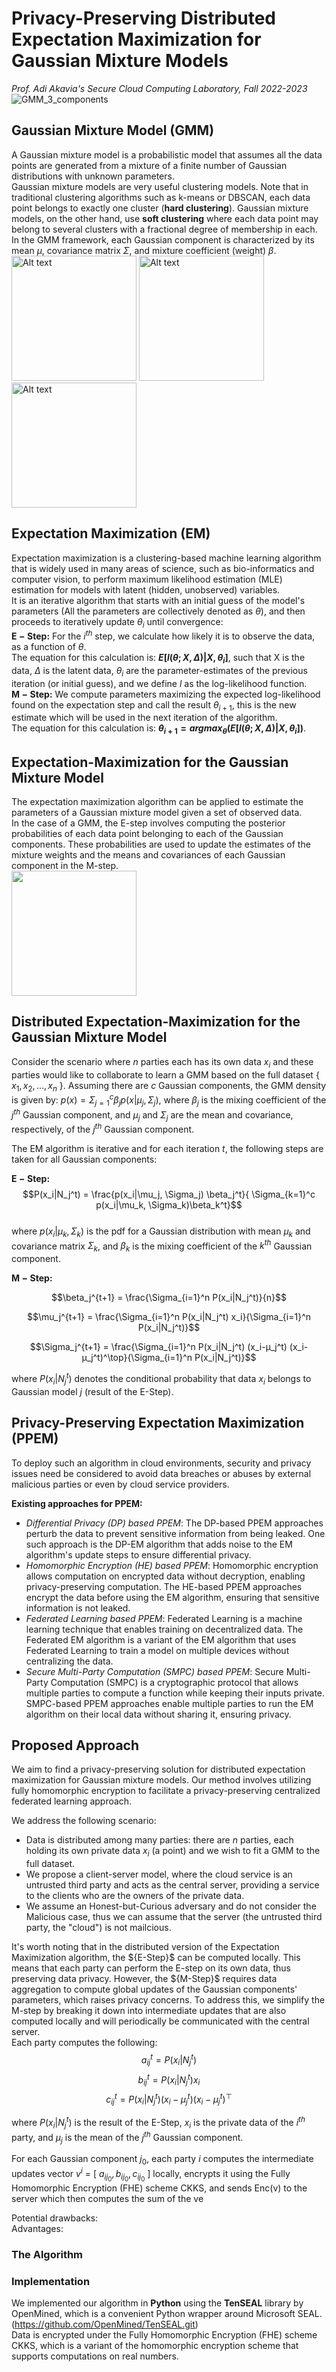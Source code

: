 # Privacy-Preserving Distributed Expectation Maximization for Gaussian Mixture Models  
*Prof. Adi Akavia's Secure Cloud Computing Laboratory, Fall 2022-2023*  
  ![GMM_3_components](https://user-images.githubusercontent.com/100927079/222201691-96dbe87f-af89-43ac-b287-c93b0ea93409.gif)  


## Gaussian Mixture Model (GMM) 
A Gaussian mixture model is a probabilistic model that assumes all the data points are generated from a mixture of a finite number of Gaussian distributions with unknown parameters.  
Gaussian mixture models are very useful clustering models. Note that in traditional clustering algorithms such as k-means or DBSCAN, each data point belongs to exactly one cluster (**hard clustering**). Gaussian mixture models, on the other hand, use **soft clustering** where each data point may belong to several clusters with a fractional degree of membership in each.  
In the GMM framework, each Gaussian component is characterized by its mean $\mu$, covariance matrix $\Sigma$, and mixture coefficient (weight) $\beta$.  
<img src="https://user-images.githubusercontent.com/100927079/220479823-2a37ddcf-bf37-40e5-af98-a3d6da368320.png" alt="Alt text" style="width:200px;height:200px;"> 
<img src="https://user-images.githubusercontent.com/100927079/220480649-b9bf4a5e-34b3-4ef8-bcb1-8db540f01e33.png" alt="Alt text" style="width:200px;height:200px;"> 
<img src="https://user-images.githubusercontent.com/100927079/220480758-d2949090-f2ae-42c7-8ae4-a7cace12a9ef.png" alt="Alt text" style="width:200px;height:200px;">  
  
## Expectation Maximization (EM)  
Expectation maximization is a clustering-based machine learning algorithm that is widely used in many areas of science, such as bio-informatics and computer vision, to perform maximum likelihood estimation (MLE) estimation for models with latent (hidden, unobserved) variables.  
It is an iterative algorithm that starts with an initial guess of the model's parameters (All the parameters are collectively denoted as $\theta$), and then proceeds to iteratively update $\theta_i$ until convergence:  
$\boldsymbol{E-Step:}$ For the $i^{th}$ step, we calculate how likely it is to observe the data, as a function of $\theta$.  
The equation for this calculation is: **$E[l(\theta; X, \Delta )|X, \theta_i]$**, such that X is the data, $\Delta$ is the latent data, $\theta_i$ are the parameter-estimates of the previous iteration (or initial guess), and we define $l$ as the log-likelihood function.  
$\boldsymbol{M-Step:}$ We compute parameters maximizing the expected log-likelihood found on the expectation step and call the result $\theta_{i+1}$, this is the new estimate which will be used in the next iteration of the algorithm.  
The equation for this calculation is: **$\theta_{i+1}=argmax_\theta(E[l(\theta; X, \Delta )|X, \theta_i])$**.  
  
## Expectation-Maximization for the Gaussian Mixture Model  
The expectation maximization algorithm can be applied to estimate the parameters of a Gaussian mixture model given a set of observed data.  
In the case of a GMM, the E-step involves computing the posterior probabilities of each data point belonging to each of the Gaussian components. These probabilities are used to update the estimates of the mixture weights and the means and covariances of each Gaussian component in the M-step.  
<img src="https://user-images.githubusercontent.com/100927079/221018152-9f641493-9db4-42f6-a7d6-4ec30a03dc50.gif" width="200" height="200" />


## Distributed Expectation-Maximization for the Gaussian Mixture Model  
Consider the scenario where $n$ parties each has its own data $x_i$ and these parties would like to collaborate to learn a GMM based on the full dataset { $x_1, x_2, ..., x_n$ }. Assuming there are $c$ Gaussian components, the GMM density is given by: $p(x)=\Sigma_{j=1}^c \beta_j p(x| \mu_j, \Sigma_j)$, where $\beta_j$ is the mixing coefficient of the $j^{th}$ Gaussian component, and $\mu_j$ and $\Sigma_j$ are the mean and covariance, respectively, of the $j^{th}$ Gaussian component.
  

The EM algorithm is iterative and for each iteration $t$, the following steps are taken for all Gaussian components:  
  
$\boldsymbol{E-Step:}$  
$$P(x_i|N_j^t) = \frac{p(x_i|\mu_j, \Sigma_j) \beta_j^t}{ \Sigma_{k=1}^c p(x_i|\mu_k, \Sigma_k)\beta_k^t}$$  
where $p(x_i|\mu_k, \Sigma_k)$ is the pdf for a Gaussian distribution with mean $\mu_k$ and covariance matrix $\Sigma_k$, and $\beta_k$ is the mixing coefficient of the $k^{th}$ Gaussian component.  
  
$\boldsymbol{M-Step:}$    

$$\beta_j^{t+1} = \frac{\Sigma_{i=1}^n P(x_i|N_j^t)}{n}$$   
  
$$\mu_j^{t+1} = \frac{\Sigma_{i=1}^n P(x_i|N_j^t) x_i}{\Sigma_{i=1}^n P(x_i|N_j^t)}$$  
  
$$\Sigma_j^{t+1} = \frac{\Sigma_{i=1}^n P(x_i|N_j^t) (x_i-μ_j^t) (x_i-μ_j^t)^\top}{\Sigma_{i=1}^n P(x_i|N_j^t)}$$  
  
where $P(x_i|N_j^t)$ denotes the conditional probability that data $x_i$ belongs to Gaussian model $j$ (result of the E-Step).  
  
  
## Privacy-Preserving Expectation Maximization (PPEM)  
To deploy such an algorithm in cloud environments, security and privacy issues need be considered to avoid data breaches or abuses by external malicious parties or even by cloud service providers.  
  
**Existing approaches for PPEM:**  
- *Differential Privacy (DP) based PPEM*: The DP-based PPEM approaches perturb the data to prevent sensitive information from being leaked. One such approach is the DP-EM algorithm that adds noise to the EM algorithm's update steps to ensure differential privacy.  
- *Homomorphic Encryption (HE) based PPEM*: Homomorphic encryption allows computation on encrypted data without decryption, enabling privacy-preserving computation. The HE-based PPEM approaches encrypt the data before using the EM algorithm, ensuring that sensitive information is not leaked.
- *Federated Learning based PPEM*: Federated Learning is a machine learning technique that enables training on decentralized data. The Federated EM algorithm is a variant of the EM algorithm that uses Federated Learning to train a model on multiple devices without centralizing the data.  
- *Secure Multi-Party Computation (SMPC) based PPEM*: Secure Multi-Party Computation (SMPC) is a cryptographic protocol that allows multiple parties to compute a function while keeping their inputs private. SMPC-based PPEM approaches enable multiple parties to run the EM algorithm on their local data without sharing it, ensuring privacy.


## Proposed Approach  
We aim to find a privacy-preserving solution for distributed expectation maximization for Gaussian mixture models. Our method involves utilizing fully homomorphic encryption to facilitate a privacy-preserving centralized federated learning approach.  
  
We address the following scenario:  
- Data is distributed among many parties: there are $n$ parties, each holding its own private data $x_i$ (a point) and we wish to fit a GMM to the full dataset.  
- We propose a client-server model, where the cloud service is an untrusted third party and acts as the central server, providing a service to the clients who are the owners of the private data.  
- We assume an Honest-but-Curious adversary and do not consider the Malicious case, thus we can assume that the server (the untrusted third party, the "cloud") is not mailcious.  
  
It's worth noting that in the distributed version of the Expectation Maximization algorithm, the $\{E-Step}$ can be computed locally. This means that each party can perform the E-step on its own data, thus preserving data privacy. However, the $\{M-Step}$ requires data aggregation to compute global updates of the Gaussian components' parameters, which raises privacy concerns. To address this, we simplify the M-step by breaking it down into intermediate updates that are also computed locally and will periodically be communicated with the central server.  
Each party computes the following:  
$$a_{ij}^t = P(x_i|N_j^t)$$ 
$$b_{ij}^t = P(x_i|N_j^t)x_i$$
$$c_{ij}^t = P(x_i|N_j^t)(x_i - \mu_j^t)(x_i - \mu_j^t)^\top$$  
  
where $P(x_i|N_j^t)$ is the result of the E-Step, $x_i$ is the private data of the $i^{th}$ party, and $\mu_j$ is the mean of the $j^{th}$ Gaussian component.  
  
For each Gaussian component $j_0$, each party $i$ computes the intermediate updates vector $v^i$ = [ $a_{ij_0}, b_{ij_0}, c_{ij_0}$ ] locally, encrypts it using the Fully Homomorphic Encryption (FHE) scheme CKKS, and sends Enc(v) to the server which then computes the sum of the ve

Potential drawbacks:  
Advantages:  
  
### The Algorithm  
  
### Implementation  
We implemented our algorithm in **Python** using the **TenSEAL** library by OpenMined, which is a convenient Python wrapper around Microsoft SEAL. (https://github.com/OpenMined/TenSEAL.git)  
Data is encrypted under the Fully Homomorphic Encryption (FHE) scheme CKKS, which is a variant of the homomorphic encryption scheme that supports computations on real numbers.  
 

